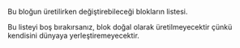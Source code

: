 Bu bloğun üretilirken değiştirebileceği blokların listesi.

Bu listeyi boş bırakırsanız, blok doğal olarak üretilmeyecektir çünkü kendisini dünyaya yerleştiremeyecektir.